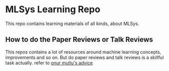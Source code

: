 # MLSys Learning Repo
This repo contains learning materials of all kinds, about MLSys. 

## How to do the Paper Reviews or Talk Reviews
This repos contains a lot of resources around machine learning concepts, improvements and so on. But do paper reviews and talk reviews is a skillful task actually. refer to [onur mutlu's advice](https://course.ece.cmu.edu/~ece740/f13/lib/exe/fetch.php?media=onur-740-fall13-lecture0-3-how-to-do-the-paper-reviews.pdf)

